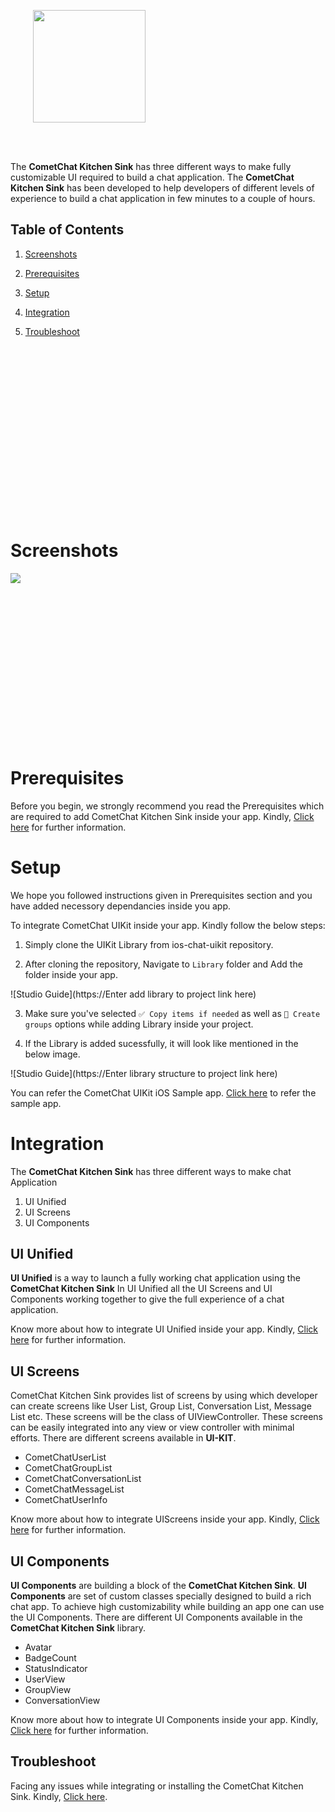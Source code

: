 
<div style="width:100%">
    <div style="width:50%; display:inline-block">
        <p align="center">
        <img align="center" width="180" height="180" alt="" src="https://github.com/cometchat-pro-samples/ios-chat-uikit-app/blob/master/Screenshots/logo.png">    
        </p>    
    </div>    
</div>

</br>
</br>
</div>


The **CometChat Kitchen Sink**  has three different ways to make fully customizable UI required to build a chat application. The **CometChat Kitchen Sink** has been developed to help developers of different levels of experience to build a chat application in few minutes to a couple of hours. 


## Table of Contents

1. [Screenshots](#Screenshots)

2. [Prerequisites](#Prerequisites)

3. [Setup](#Setup)

4. [Integration](#Integration)

5. [Troubleshoot](#Troubleshoot)

   
<br></br><br></br><br></br><br></br><br></br><br></br><br></br><br></br>

# Screenshots

<img align="left" src="Enter Link here">
   
<br></br><br></br><br></br><br></br><br></br><br></br><br></br><br></br>

# Prerequisites

Before you begin, we strongly recommend you read the Prerequisites which are required to add CometChat Kitchen Sink inside your app. Kindly, [Click here](https://github.com/cometchat-pro/ios-chat-uikit/blob/master/Prerequisites.md) for further information.

# Setup

We hope you followed instructions given in Prerequisites section and you have added necessory dependancies inside you app. 

To integrate CometChat UIKit inside your app. Kindly follow the below steps: 

1. Simply clone the UIKit Library from ios-chat-uikit repository. 

2. After cloning the repository, Navigate to `Library` folder and Add the folder inside your app. 

![Studio Guide](https://Enter add library to project link here)

3. Make sure you've selected `✅ Copy items if needed`  as well as `🔘 Create groups` options while adding Library inside your project. 

4. If the Library is added sucessfully, it will look like mentioned in the below image. 

![Studio Guide](https://Enter library structure to project link here)

You can refer the CometChat UIKit iOS Sample app. [Click here](https://github.com/cometchat-pro-samples/ios-chat-uikit-app) to refer the sample app. 

# Integration

The **CometChat Kitchen Sink**  has  three different ways to make chat Application
1. UI Unified 
2. UI Screens
3. UI Components 

## UI Unified 

**UI Unified** is a way to launch a fully working chat application using the **CometChat Kitchen Sink** In UI Unified all the UI Screens and UI Components working together to give the full experience of a chat application.

Know more about how to integrate UI Unified  inside your app. Kindly, [Click here](https://github.com/cometchat-pro/ios-chat-uikit/blob/master/UIUnified.md) for further information.

## UI Screens 

 CometChat Kitchen Sink provides list of screens by using which developer can create screens like User List, Group List, Conversation List, Message List etc. These screens will be the class of UIViewController. These screens can be easily integrated into any view or view controller with minimal efforts. There are different screens available in **UI-KIT**.

  * CometChatUserList 
  * CometChatGroupList
  * CometChatConversationList
  * CometChatMessageList
  * CometChatUserInfo

Know more about how to integrate UIScreens inside your app. Kindly, [Click here](https://github.com/cometchat-pro/ios-chat-uikit/blob/master/UIScreens.md) for further information.

## UI Components

**UI Components** are building a block of the **CometChat Kitchen Sink**. **UI Components** are set of custom classes specially designed to build a rich chat app. To achieve high customizability while building an app one can use the UI Components. There are different UI Components available in the **CometChat Kitchen Sink** library.

  * Avatar
  * BadgeCount
  * StatusIndicator
  * UserView
  * GroupView
  * ConversationView

Know more about how to integrate UI Components inside your app. Kindly, [Click here](https://github.com/cometchat-pro/ios-chat-uikit/blob/master/UIComponents.md) for further information.


## Troubleshoot

Facing any issues while integrating or installing the CometChat Kitchen Sink. Kindly, [Click here](https://github.com/cometchat-pro/ios-chat-uikit/blob/master/Troubleshoot.md).
